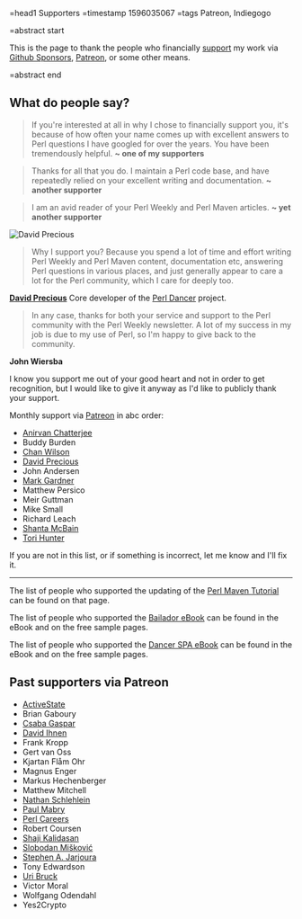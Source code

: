 =head1 Supporters
=timestamp 1596035067
=tags Patreon, Indiegogo

=abstract start

This is the page to thank the people who financially [support](/support) my work via
[Github Sponsors](https://github.com/sponsors/szabgab/), [Patreon](https://www.patreon.com/szabgab), or some other means.

=abstract end

## What do people say?

> If you're interested at all in why I chose to financially support you,
> it's because of how often your name comes up with excellent answers to
> Perl questions I have googled for over the years.
> You have been tremendously helpful.
**~ one of my supporters**

> Thanks for all that you do. I maintain a Perl code base, and have repeatedly relied on your excellent writing and documentation.
**~ another supporter**

> I am an avid reader of your Perl Weekly and Perl Maven articles.
**~ yet another supporter**

![David Precious](/img/david_precious.png)

> Why I support you? Because you spend a lot of time and effort writing Perl Weekly and Perl Maven content, documentation etc,
> answering Perl questions in various places, and just generally appear to care a lot for the Perl community, which I care for deeply too.

**[David Precious](https://www.preshweb.co.uk/about/)**
Core developer of the [Perl Dancer](https://perldancer.org/) project.


> In any case, thanks for both your service and support to the Perl community with the Perl Weekly newsletter.
> A lot of my success in my job is due to my use of Perl, so I'm happy to give back to the community.

**John Wiersba**


I know you support me out of your good heart and not in order to get recognition, but I would like to give it anyway
as I'd like to publicly thank your support.

Monthly support via [Patreon](https://www.patreon.com/szabgab) in abc order:

* [Anirvan Chatterjee](https://www.chatterjee.net/)
* Buddy Burden
* [Chan Wilson](https://www.linkedin.com/in/chan-wilson-b867b3/)
* [David Precious](https://www.preshweb.co.uk/about/)
* John Andersen
* [Mark Gardner](https://www.linkedin.com/in/mjgardner/)
* Matthew Persico
* Meir Guttman
* Mike Small
* Richard Leach
* [Shanta McBain](https://www.linkedin.com/in/shanta-mcbain-7b644437/)
* [Tori Hunter](https://www.linkedin.com/in/tori-hunter-00009639/)

If you are not in this list, or if something is incorrect, let me know and I'll fix it.

----

The list of people who supported the updating of the [Perl Maven Tutorial](https://perlmaven.com/perl-tutorial) can be found on that page.

The list of people who supported the [Bailador eBook](https://leanpub.com/bailador/) can be found in the eBook and on the free sample pages.

The list of people who supported the [Dancer SPA eBook](https://leanpub.com/dancer-spa/) can be found in the eBook and on the free sample pages.

## Past supporters via Patreon

* [ActiveState](https://www.activestate.com/)
* Brian Gaboury
* [Csaba Gaspar](https://www.linkedin.com/in/fins0ck/)
* [David Ihnen](https://www.linkedin.com/in/dihnen/)
* Frank Kropp
* Gert van Oss
* Kjartan Flåm Ohr
* Magnus Enger
* Markus Hechenberger
* Matthew Mitchell
* [Nathan Schlehlein](https://www.linkedin.com/in/n8dgr8/)
* [Paul Mabry](https://www.linkedin.com/in/pfmabry/)
* [Perl Careers](https://perl.careers/)
* Robert Coursen
* [Shaji Kalidasan](https://www.linkedin.com/in/shajiindia/)
* [Slobodan Mišković](https://www.linkedin.com/in/slobodanmiskovic/)
* [Stephen A. Jarjoura](https://www.linkedin.com/in/stephen-jarjoura-a684401/)
* Tony Edwardson
* [Uri Bruck](https://bruck.co.il/)
* Victor Moral
* Wolfgang Odendahl
* Yes2Crypto

